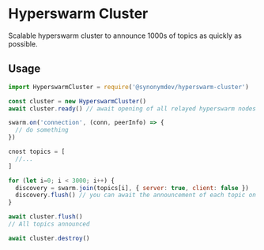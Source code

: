 # Hyperswarm Cluster

Scalable hyperswarm cluster to announce 1000s of topics as quickly as possible.

## Usage 

```js
import HyperswarmCluster = require('@synonymdev/hyperswarm-cluster')

const cluster = new HyperswarmCluster()
await cluster.ready() // await opening of all relayed hyperswarm nodes

swarm.on('connection', (conn, peerInfo) => {
  // do something
})

cnost topics = [
  //...
]

for (let i=0; i < 3000; i++) {
  discovery = swarm.join(topics[i], { server: true, client: false })
  discovery.flush() // you can await the announcement of each topic on its own.
}

await cluster.flush()
// All topics announced

await cluster.destroy()
```

